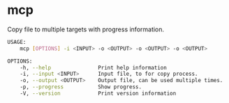 # mcp

Copy file to multiple targets with progress information.

```BASH
USAGE:
    mcp [OPTIONS] -i <INPUT> -o <OUTPUT> -o <OUTPUT> -o <OUTPUT>

OPTIONS:
    -h, --help               Print help information
    -i, --input <INPUT>      Input file, to for copy process.
    -o, --output <OUTPUT>    Output file, can be used multiple times.
    -p, --progress           Show progress.
    -V, --version            Print version information
```

